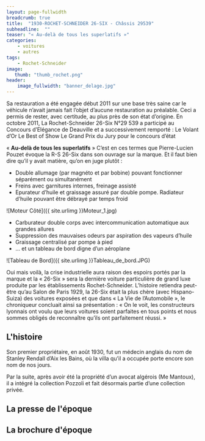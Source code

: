 ```yaml
---
layout: page-fullwidth
breadcrumb: true
title:  "1930-ROCHET-SCHNEIDER 26-SIX - Châssis 29539"
subheadline:  ""
teaser: "« Au-delà de tous les superlatifs »"
categories:
    - voitures
    - autres
tags:
    - Rochet-Schneider
image:
   thumb: "thumb_rochet.png"
header:
    image_fullwidth: "banner_delage.jpg"
---
```


Sa restauration a été engagée début 2011 sur une base très saine car le véhicule n’avait jamais fait l’objet d’aucune restauration au préalable.
Ceci a permis de rester, avec certitude, au plus près de son état d’origine. 
En octobre 2011, La Rochet-Schneider 26-Six N°29 539 a participé au Concours d’Elégance de Deauville et a successivement remporté : 
Le Volant d’Or
Le Best of Show
Le Grand Prix du Jury pour le concours d’état

« __Au-delà de tous les superlatifs__ »
C’est en ces termes que Pierre-Lucien Pouzet évoque la R-S 26-Six dans son ouvrage sur la marque. Et il faut bien dire qu’il y avait matière, qu’on en juge plutôt : 
*   Double allumage (par magnéto et par bobine) pouvant fonctionner séparément ou simultanément 
*   Freins avec garnitures internes,  freinage assisté 
*   Epurateur d’huile et graissage assuré par double pompe. Radiateur d’huile pouvant être débrayé par temps froid

![Moteur Côté]({{ site.urlimg }}Moteur_1.jpg)

*   Carburateur double corps avec intercommunication automatique aux grandes allures 
*   Suppression des mauvaises odeurs par aspiration des vapeurs d’huile 
*   Graissage centralisé par pompe à pied 
*   … et un tableau de bord digne d’un aéroplane

![Tableau de Bord]({{ site.urlimg }}Tableau_de_bord.JPG)

Oui mais voilà, la crise industrielle aura raison des espoirs portés par la marque et la « 26-Six » sera la dernière voiture particulière de grand luxe produite par les établissements Rochet-Schneider. L’histoire retiendra peut-être qu’au Salon de Paris 1929, la 26-Six était la plus chère (avec Hispano-Suiza) des voitures exposées et que dans « La Vie de l’Automobile », le chroniqueur concluait ainsi sa présentation : «  On le voit,  les constructeurs lyonnais ont voulu que leurs  voitures soient parfaites en tous points et nous sommes obligés  de reconnaître qu’ils ont parfaitement réussi. »

## L'histoire
Son premier propriétaire, en août 1930, fut un médecin anglais du nom de Stanley Rendall d’Aix les Bains, où la villa qu’il a occupée porte encore son nom de nos jours.

Par la suite, après avoir été la propriété d’un avocat algérois (Me Mantoux), il a intégré la collection Pozzoli et fait désormais partie d’une collection privée. 

## La presse de l'époque

## La brochure d'époque
